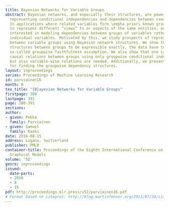 ```yaml
---
title: Bayesian Networks for Variable Groups
abstract: Bayesian networks, and especially their structures, are powerful tools for
  representing conditional independencies and dependencies between random variables.
  In applications where related variables form \empha priori known groups, chosen
  to represent different “views” to or aspects of the same entities, one may be more
  interested in modeling dependencies between groups of variables rather than between
  individual variables. Motivated by this, we study prospects of representing relationships
  between variable groups using Bayesian network structures. We show that for dependency
  structures between groups to be expressible exactly, the data have to satisfy the
  so-called groupwise faithfulness assumption. We also show that one cannot learn
  causal relations between groups using only groupwise conditional independencies,
  but also variable-wise relations are needed. Additionally, we present algorithms
  for finding the groupwise dependency structures.
layout: inproceedings
series: Proceedings of Machine Learning Research
id: parviainen16
month: 0
tex_title: "{B}ayesian Networks for Variable Groups"
firstpage: 380
lastpage: 391
page: 380-391
sections: 
author:
- given: Pekka
  family: Parviainen
- given: Samuel
  family: Kaski
date: 2016-08-15
address: Lugano, Switzerland
publisher: PMLR
container-title: Proceedings of the Eighth International Conference on Probabilistic
  Graphical Models
volume: '52'
genre: inproceedings
issued:
  date-parts:
  - 2016
  - 8
  - 15
pdf: http://proceedings.mlr.press/v52/parviainen16.pdf
# Format based on citeproc: http://blog.martinfenner.org/2013/07/30/citeproc-yaml-for-bibliographies/
---
```

